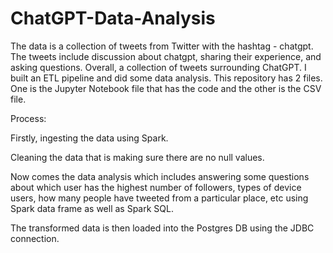 # ChatGPT-Data-Analysis

The data is a collection of tweets from Twitter with the hashtag - chatgpt. The tweets include discussion about chatgpt, sharing their experience, and asking questions. Overall, a collection of tweets surrounding ChatGPT. I built an ETL pipeline and did some data analysis. 
This repository has 2 files. One is the Jupyter Notebook file that has the code and the other is the CSV file.

Process: 

Firstly, ingesting the data using Spark.

Cleaning the data that is making sure there are no null values.

Now comes the data analysis which includes answering some questions about which user has the highest number of followers, types of device users, how many people have tweeted from a particular place, etc using Spark data frame as well as Spark SQL.

The transformed data is then loaded into the Postgres DB using the JDBC connection.

